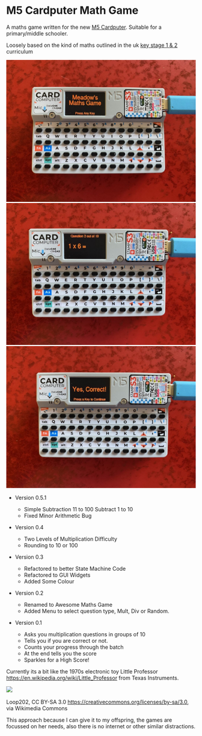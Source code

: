 # M5 Cardputer Math Game

A maths game written for the new [M5 Cardputer](https://docs.m5stack.com/en/core/Cardputer). Suitable for a primary/middle schooler. 

Loosely based on the kind of maths outlined in the uk [key stage 1 & 2](https://assets.publishing.service.gov.uk/government/uploads/system/uploads/attachment_data/file/335158/PRIMARY_national_curriculum_-_Mathematics_220714.pdf) curriculum


![](./images/IMG_0259-r270-1024x1024.jpg)
![](./images/IMG_0258-r270-1024x1024.jpg)
![](./images/IMG_0257-r270-1024x1024.jpg)

- Version 0.5.1
    - Simple Subtraction 11 to 100 Subtract 1 to 10
    - Fixed Minor Arithmetic Bug

- Version 0.4
    - Two Levels of Multiplication Difficulty
    - Rounding to 10 or 100 

- Version 0.3
    - Refactored to better State Machine Code
    - Refactored to GUI Widgets
    - Added Some Colour 

- Version 0.2
    - Renamed to Awesome Maths Game
    - Added Menu to select question type, Mult, Div or Random.

- Version 0.1
    - Asks you multiplication questions in groups of 10 
    - Tells you if you are correct or not.
    - Counts your progress through the batch
    - At the end tells you the score
    - Sparkles for a High Score!

Currently its a bit like the 1970s electronic toy Little Professor 
https://en.wikipedia.org/wiki/Little_Professor from Texas Instruments.

![](https://upload.wikimedia.org/wikipedia/commons/f/f8/Little_Professor.JPG)

Loop202, CC BY-SA 3.0 <https://creativecommons.org/licenses/by-sa/3.0>, via Wikimedia Commons



This approach because I can give it to my offspring, the games are focussed on her needs, also there is no internet or other similar distractions.
